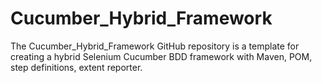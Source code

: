# Cucumber_Hybrid_Framework
The Cucumber_Hybrid_Framework GitHub repository is a template for creating a hybrid Selenium Cucumber BDD framework with Maven, POM, step definitions, extent reporter.
